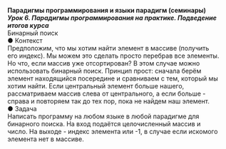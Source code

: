 **Парадигмы программирования и языки парадигм (семинары)**  
***Урок 6. Парадигмы программирования на практике. Подведение итогов курса***  
Бинарный поиск  
● Контекст  
Предположим, что мы хотим найти элемент в массиве (получить  
его индекс). Мы можем это сделать просто перебрав все элементы.  
Но что, если массив уже отсортирован? В этом случае можно  
использовать бинарный поиск. Принцип прост: сначала берём  
элемент находящийся посередине и сравниваем с тем, который мы  
хотим найти. Если центральный элемент больше нашего,  
рассматриваем массив слева от центрального, а если больше -  
справа и повторяем так до тех пор, пока не найдем наш элемент.  
● Задача  
Написать программу на любом языке в любой парадигме для  
бинарного поиска. На вход подаётся целочисленный массив и  
число. На выходе - индекс элемента или -1, в случае если искомого  
элемента нет в массиве.